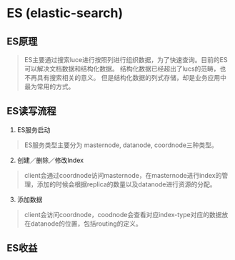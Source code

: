 # ES (elastic-search)
## ES原理
> ES主要通过搜索luce进行按照列进行组织数据，为了快速查询。目前的ES可以解决文档数据和结构化数据。 结构化数据已经超出了lucs的范畴，也不再具有搜索相关的意义。
但是结构化数据的列式存储，却是业务应用中最为常用的方式。

## ES读写流程
1. ES服务启动
> ES服务类型主要分为 masternode, datanode, coordnode三种类型。
2. 创建／删除／修改Index
> client会通过coordnode访问masternode，在masternode进行index的管理，添加的时候会根据replica的数量以及datanode进行资源的分配。
3. 添加数据
> client会访问coordnode，coodnode会查看对应index-type对应的数据放在datanode的位置，包括routing的定义。



## ES收益
